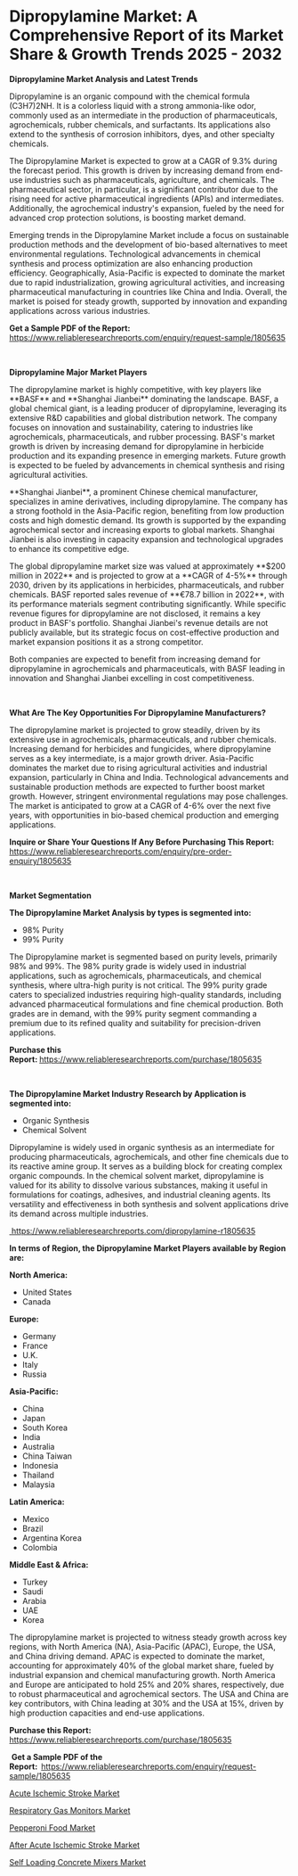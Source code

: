 <p><h1>Dipropylamine Market: A Comprehensive Report of its Market Share & Growth Trends 2025 - 2032</h1></p><p><strong>Dipropylamine Market Analysis and Latest Trends</strong></p>
<p><p>Dipropylamine is an organic compound with the chemical formula (C3H7)2NH. It is a colorless liquid with a strong ammonia-like odor, commonly used as an intermediate in the production of pharmaceuticals, agrochemicals, rubber chemicals, and surfactants. Its applications also extend to the synthesis of corrosion inhibitors, dyes, and other specialty chemicals.</p><p>The Dipropylamine Market is expected to grow at a CAGR of 9.3% during the forecast period. This growth is driven by increasing demand from end-use industries such as pharmaceuticals, agriculture, and chemicals. The pharmaceutical sector, in particular, is a significant contributor due to the rising need for active pharmaceutical ingredients (APIs) and intermediates. Additionally, the agrochemical industry's expansion, fueled by the need for advanced crop protection solutions, is boosting market demand.</p><p>Emerging trends in the Dipropylamine Market include a focus on sustainable production methods and the development of bio-based alternatives to meet environmental regulations. Technological advancements in chemical synthesis and process optimization are also enhancing production efficiency. Geographically, Asia-Pacific is expected to dominate the market due to rapid industrialization, growing agricultural activities, and increasing pharmaceutical manufacturing in countries like China and India. Overall, the market is poised for steady growth, supported by innovation and expanding applications across various industries.</p></p>
<p><strong>Get a Sample PDF of the Report:&nbsp;</strong> <a href="https://www.reliableresearchreports.com/enquiry/request-sample/1805635?utm_campaign=32&utm_medium=2&utm_source=Github&utm_content=ia&utm_term=29012025&utm_id=dipropylamine">https://www.reliableresearchreports.com/enquiry/request-sample/1805635</a></p>
<p>&nbsp;</p>
<p><strong>Dipropylamine Major Market Players</strong></p>
<p><p>The dipropylamine market is highly competitive, with key players like **BASF** and **Shanghai Jianbei** dominating the landscape. BASF, a global chemical giant, is a leading producer of dipropylamine, leveraging its extensive R&D capabilities and global distribution network. The company focuses on innovation and sustainability, catering to industries like agrochemicals, pharmaceuticals, and rubber processing. BASF's market growth is driven by increasing demand for dipropylamine in herbicide production and its expanding presence in emerging markets. Future growth is expected to be fueled by advancements in chemical synthesis and rising agricultural activities.</p><p>**Shanghai Jianbei**, a prominent Chinese chemical manufacturer, specializes in amine derivatives, including dipropylamine. The company has a strong foothold in the Asia-Pacific region, benefiting from low production costs and high domestic demand. Its growth is supported by the expanding agrochemical sector and increasing exports to global markets. Shanghai Jianbei is also investing in capacity expansion and technological upgrades to enhance its competitive edge.</p><p>The global dipropylamine market size was valued at approximately **$200 million in 2022** and is projected to grow at a **CAGR of 4-5%** through 2030, driven by its applications in herbicides, pharmaceuticals, and rubber chemicals. BASF reported sales revenue of **€78.7 billion in 2022**, with its performance materials segment contributing significantly. While specific revenue figures for dipropylamine are not disclosed, it remains a key product in BASF's portfolio. Shanghai Jianbei's revenue details are not publicly available, but its strategic focus on cost-effective production and market expansion positions it as a strong competitor.</p><p>Both companies are expected to benefit from increasing demand for dipropylamine in agrochemicals and pharmaceuticals, with BASF leading in innovation and Shanghai Jianbei excelling in cost competitiveness.</p></p>
<p>&nbsp;</p>
<p><strong>What Are The Key Opportunities For Dipropylamine Manufacturers?</strong></p>
<p><p>The dipropylamine market is projected to grow steadily, driven by its extensive use in agrochemicals, pharmaceuticals, and rubber chemicals. Increasing demand for herbicides and fungicides, where dipropylamine serves as a key intermediate, is a major growth driver. Asia-Pacific dominates the market due to rising agricultural activities and industrial expansion, particularly in China and India. Technological advancements and sustainable production methods are expected to further boost market growth. However, stringent environmental regulations may pose challenges. The market is anticipated to grow at a CAGR of 4-6% over the next five years, with opportunities in bio-based chemical production and emerging applications.</p></p>
<p><strong>Inquire or Share Your Questions If Any Before Purchasing This Report:</strong> <a href="https://www.reliableresearchreports.com/enquiry/pre-order-enquiry/1805635?utm_campaign=32&utm_medium=2&utm_source=Github&utm_content=ia&utm_term=29012025&utm_id=dipropylamine">https://www.reliableresearchreports.com/enquiry/pre-order-enquiry/1805635</a></p>
<p>&nbsp;</p>
<p><strong>Market Segmentation</strong></p>
<p><strong>The Dipropylamine Market Analysis by types is segmented into:</strong></p>
<p><ul><li>98% Purity</li><li>99% Purity</li></ul></p>
<p><p>The Dipropylamine market is segmented based on purity levels, primarily 98% and 99%. The 98% purity grade is widely used in industrial applications, such as agrochemicals, pharmaceuticals, and chemical synthesis, where ultra-high purity is not critical. The 99% purity grade caters to specialized industries requiring high-quality standards, including advanced pharmaceutical formulations and fine chemical production. Both grades are in demand, with the 99% purity segment commanding a premium due to its refined quality and suitability for precision-driven applications.</p></p>
<p><strong>Purchase this Report:&nbsp;</strong><a href="https://www.reliableresearchreports.com/purchase/1805635?utm_campaign=32&utm_medium=2&utm_source=Github&utm_content=ia&utm_term=29012025&utm_id=dipropylamine">https://www.reliableresearchreports.com/purchase/1805635</a></p>
<p>&nbsp;</p>
<p><strong>The Dipropylamine Market Industry Research by Application is segmented into:</strong></p>
<p><ul><li>Organic Synthesis</li><li>Chemical Solvent</li></ul></p>
<p><p>Dipropylamine is widely used in organic synthesis as an intermediate for producing pharmaceuticals, agrochemicals, and other fine chemicals due to its reactive amine group. It serves as a building block for creating complex organic compounds. In the chemical solvent market, dipropylamine is valued for its ability to dissolve various substances, making it useful in formulations for coatings, adhesives, and industrial cleaning agents. Its versatility and effectiveness in both synthesis and solvent applications drive its demand across multiple industries.</p></p>
<p><a href="https://www.reliableresearchreports.com/dipropylamine-r1805635?utm_campaign=32&utm_medium=2&utm_source=Github&utm_content=ia&utm_term=29012025&utm_id=dipropylamine">&nbsp;https://www.reliableresearchreports.com/dipropylamine-r1805635</a></p>
<p><strong>In terms of Region, the Dipropylamine Market Players available by Region are:</strong></p>
<p>
    <p> <strong> North America: </strong>
        <ul>
            <li>United States</li>
            <li>Canada</li>
        </ul>
        </p> 
    <p> <strong> Europe: </strong>
        <ul>
            <li>Germany</li>
            <li>France</li>
            <li>U.K.</li>
            <li>Italy</li>
            <li>Russia</li>
        </ul>
        </p> 
    <p> <strong> Asia-Pacific: </strong>
        <ul>
            <li>China</li>
            <li>Japan</li>
            <li>South Korea</li>
            <li>India</li>
            <li>Australia</li>
            <li>China Taiwan</li>
            <li>Indonesia</li>
            <li>Thailand</li>
            <li>Malaysia</li>
        </ul>
        </p> 
    <p> <strong> Latin America: </strong>
        <ul>
            <li>Mexico</li>
            <li>Brazil</li>
            <li>Argentina Korea</li>
            <li>Colombia</li>
        </ul>
        </p> 
    <p> <strong> Middle East & Africa: </strong>
        <ul>
            <li>Turkey</li>
            <li>Saudi</li>
            <li>Arabia</li>
            <li>UAE</li>
            <li>Korea</li>
        </ul>
    </p>
    </p>
<p><p>The dipropylamine market is projected to witness steady growth across key regions, with North America (NA), Asia-Pacific (APAC), Europe, the USA, and China driving demand. APAC is expected to dominate the market, accounting for approximately 40% of the global market share, fueled by industrial expansion and chemical manufacturing growth. North America and Europe are anticipated to hold 25% and 20% shares, respectively, due to robust pharmaceutical and agrochemical sectors. The USA and China are key contributors, with China leading at 30% and the USA at 15%, driven by high production capacities and end-use applications.</p></p>
<p><strong>Purchase this Report: </strong><a href="https://www.reliableresearchreports.com/purchase/1805635?utm_campaign=32&utm_medium=2&utm_source=Github&utm_content=ia&utm_term=29012025&utm_id=dipropylamine">https://www.reliableresearchreports.com/purchase/1805635</a></p>
<p>&nbsp;<strong>Get a Sample PDF of the Report:&nbsp;&nbsp;</strong><a href="https://www.reliableresearchreports.com/enquiry/request-sample/1805635?utm_campaign=32&utm_medium=2&utm_source=Github&utm_content=ia&utm_term=29012025&utm_id=dipropylamine">https://www.reliableresearchreports.com/enquiry/request-sample/1805635</a></p>
<p><strong></strong></p>
<p><p><a href="https://www.linkedin.com/pulse/acute-ischemic-stroke-market-analysis-from-2025-2032-size-0jzaf?utm_campaign=32&utm_medium=2&utm_source=Github&utm_content=ia&utm_term=29012025&utm_id=dipropylamine">Acute Ischemic Stroke Market</a></p><p><a href="https://www.linkedin.com/pulse/respiratory-gas-monitors-industry-trends-comprehensive-market-d1ybe?utm_campaign=32&utm_medium=2&utm_source=Github&utm_content=ia&utm_term=29012025&utm_id=dipropylamine">Respiratory Gas Monitors Market</a></p><p><a href="https://www.linkedin.com/pulse/current-evaluation-future-outlook-pepperoni-food-market-0foge?utm_campaign=32&utm_medium=2&utm_source=Github&utm_content=ia&utm_term=29012025&utm_id=dipropylamine">Pepperoni Food Market</a></p><p><a href="https://www.linkedin.com/pulse/comprehensive-analysis-after-acute-ischemic-stroke-market-farye?utm_campaign=32&utm_medium=2&utm_source=Github&utm_content=ia&utm_term=29012025&utm_id=dipropylamine">After Acute Ischemic Stroke Market</a></p><p><a href="https://www.linkedin.com/pulse/insights-self-loading-concrete-mixers-market-from-2025-2032-h9ile?utm_campaign=32&utm_medium=2&utm_source=Github&utm_content=ia&utm_term=29012025&utm_id=dipropylamine">Self Loading Concrete Mixers Market</a></p></p>
